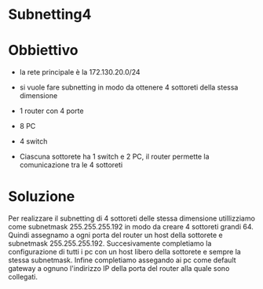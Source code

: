 # Subnetting4

# Obbiettivo

- la rete principale è la 172.130.20.0/24

- si vuole fare subnetting in modo da ottenere 4 sottoreti della stessa dimensione

- 1 router con 4 porte

- 8 PC

- 4 switch

- Ciascuna sottorete ha 1 switch e 2 PC, il router permette la comunicazione tra le 4 sottoreti

# Soluzione
Per realizzare il subnetting di 4 sottoreti delle stessa dimensione utillizziamo come subnetmask 255.255.255.192 in modo da creare 4 sottoreti grandi 64.
Quindi assegnamo a ogni porta del router un host della sottorete e subnetmask 255.255.255.192.
Succesivamente completiamo la configurazione di tutti i pc con un host libero della sottorete e sempre la stessa subnetmask.
Infine completiamo assegando ai pc come default gateway a ognuno l'indirizzo IP della porta del router alla quale sono collegati.
